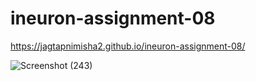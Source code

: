 # ineuron-assignment-08

https://jagtapnimisha2.github.io/ineuron-assignment-08/


![Screenshot (243)](https://user-images.githubusercontent.com/120504401/217301326-3378f20d-5eb1-4985-a0e3-e89f59e73998.png)
